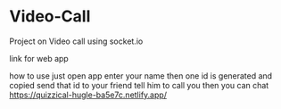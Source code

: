 # Video-Call

Project on Video call using socket.io

link for web app

how to use
just open app
enter your name
then one id is generated and copied
send that id to your friend tell him to call you then you can chat
https://quizzical-hugle-ba5e7c.netlify.app/
